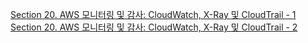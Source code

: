 [Section 20. AWS 모니터링 및 감사: CloudWatch, X-Ray 및 CloudTrail - 1](https://gony-dev.tistory.com/25)
[Section 20. AWS 모니터링 및 감사: CloudWatch, X-Ray 및 CloudTrail - 2](https://gony-dev.tistory.com/26)
